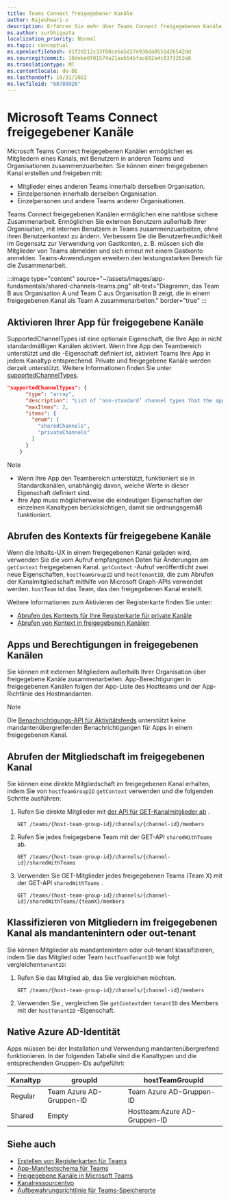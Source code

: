 ```yaml
---
title: Teams Connect freigegebener Kanäle
author: Rajeshwari-v
description: Erfahren Sie mehr über Teams Connect freigegebenen Kanäle für die sichere Zusammenarbeit mit internen und externen Benutzern in einem freigegebenen Bereich ohne Mandantenwechsel.
ms.author: surbhigupta
localization_priority: Normal
ms.topic: conceptual
ms.openlocfilehash: d1f2d212c33f80ce6a5d27e93bda0551d26542dd
ms.sourcegitcommit: 10debe0f01574a21aab54bfac692a4c8373263a8
ms.translationtype: MT
ms.contentlocale: de-DE
ms.lasthandoff: 10/31/2022
ms.locfileid: "68789926"
---
```

# <a name="microsoft-teams-connect-shared-channels"></a>Microsoft Teams Connect freigegebener Kanäle

Microsoft Teams Connect freigegebenen Kanälen ermöglichen es Mitgliedern eines Kanals, mit Benutzern in anderen Teams und Organisationen zusammenzuarbeiten. Sie können einen freigegebenen Kanal erstellen und freigeben mit:

* Mitglieder eines anderen Teams innerhalb derselben Organisation.
* Einzelpersonen innerhalb derselben Organisation.
* Einzelpersonen und andere Teams anderer Organisationen.

Teams Connect freigegebenen Kanälen ermöglichen eine nahtlose sichere Zusammenarbeit. Ermöglichen Sie externen Benutzern außerhalb Ihrer Organisation, mit internen Benutzern in Teams zusammenzuarbeiten, ohne ihren Benutzerkontext zu ändern. Verbessern Sie die Benutzerfreundlichkeit im Gegensatz zur Verwendung von Gastkonten, z. B. müssen sich die Mitglieder von Teams abmelden und sich erneut mit einem Gastkonto anmelden. Teams-Anwendungen erweitern den leistungsstarken Bereich für die Zusammenarbeit.

:::image type="content" source="~/assets/images/app-fundamentals/shared-channels-teams.png" alt-text="Diagramm, das Team B aus Organisation A und Team C aus Organisation B zeigt, die in einem freigegebenen Kanal als Team A zusammenarbeiten." border="true" :::

## <a name="enable-your-app-for-shared-channels"></a>Aktivieren Ihrer App für freigegebene Kanäle

SupportedChannelTypes ist eine optionale Eigenschaft, die Ihre App in nicht standardmäßigen Kanälen aktiviert. Wenn Ihre App den Teambereich unterstützt und die -Eigenschaft definiert ist, aktiviert Teams Ihre App in jedem Kanaltyp entsprechend. Private und freigegebene Kanäle werden derzeit unterstützt. Weitere Informationen finden Sie unter [supportedChannelTypes](../../resources/schema/manifest-schema.md#supportedchanneltypes).

```JSON
"supportedChannelTypes": {
      "type": "array",
      "description": "List of ‘non-standard’ channel types that the app supports. Note: Channels of standard type are supported by default if the app supports team scope. ",
      "maxItems": 2,
      "items": { 
        "enum": [
          "sharedChannels",
          "privateChannels"
        ]
      }
    }
```

> [!NOTE]
>
> * Wenn Ihre App den Teambereich unterstützt, funktioniert sie in Standardkanälen, unabhängig davon, welche Werte in dieser Eigenschaft definiert sind.
> * Ihre App muss möglicherweise die eindeutigen Eigenschaften der einzelnen Kanaltypen berücksichtigen, damit sie ordnungsgemäß funktioniert.

## <a name="get-context-for-shared-channels"></a>Abrufen des Kontexts für freigegebene Kanäle

Wenn die Inhalts-UX in einem freigegebenen Kanal geladen wird, verwenden Sie die vom Aufruf empfangenen Daten für Änderungen am `getContext` freigegebenen Kanal. `getContext` -Aufruf veröffentlicht zwei neue Eigenschaften, `hostTeamGroupID` und `hostTenantID`, die zum Abrufen der Kanalmitgliedschaft mithilfe von Microsoft Graph-APIs verwendet werden. `hostTeam` ist das Team, das den freigegebenen Kanal erstellt.

Weitere Informationen zum Aktivieren der Registerkarte finden Sie unter:

* [Abrufen des Kontexts für Ihre Registerkarte für private Kanäle](../../tabs/how-to/access-teams-context.md#retrieve-context-in-private-channels)
* [Abrufen von Kontext in freigegebenen Kanälen](../../tabs/how-to/access-teams-context.md#get-context-in-shared-channels)

## <a name="apps-and-permissions-in-shared-channels"></a>Apps und Berechtigungen in freigegebenen Kanälen

Sie können mit externen Mitgliedern außerhalb Ihrer Organisation über freigegebene Kanäle zusammenarbeiten. App-Berechtigungen in freigegebenen Kanälen folgen der App-Liste des Hostteams und der App-Richtlinie des Hostmandanten.

> [!NOTE]
> Die [Benachrichtigungs-API für Aktivitätsfeeds](/graph/teams-send-activityfeednotifications) unterstützt keine mandantenübergreifenden Benachrichtigungen für Apps in einem freigegebenen Kanal.

## <a name="get-shared-channel-membership"></a>Abrufen der Mitgliedschaft im freigegebenen Kanal

Sie können eine direkte Mitgliedschaft im freigegebenen Kanal erhalten, indem Sie von `hostTeamGroupID` `getContext` verwenden und die folgenden Schritte ausführen:

1. Rufen Sie direkte Mitglieder mit [der API für GET-Kanalmitglieder ab](/graph/api/channel-list-members?view=graph-rest-beta&tabs=http&preserve-view=true) .

    ```http
    GET /teams/{host-team-group-id}/channels/{channel-id}/members
    ```

2. Rufen Sie jedes freigegebene Team mit der GET-API `sharedWithTeams` ab.

    ```http
    GET /teams/{host-team-group-id}/channels/{channel-id}/sharedWithTeams
    ```

3. Verwenden Sie GET-Mitglieder jedes freigegebenen Teams (Team X) mit der GET-API `sharedWithTeams` .

    ```http
    GET /teams/{host-team-group-id}/channels/{channel-id}/sharedWithTeams/{teamX}/members
    ```

## <a name="classify-members-in-the-shared-channel-as-in-tenant-or-out-tenant"></a>Klassifizieren von Mitgliedern im freigegebenen Kanal als mandantenintern oder out-tenant

Sie können Mitglieder als mandantenintern oder out-tenant klassifizieren, indem Sie das Mitglied oder Team `hostTeamTenantID` wie folgt vergleichen`tenantID`:

1. Rufen Sie das Mitglied ab, das Sie vergleichen möchten.

    ```http
    GET /teams/{host-team-group-id}/channels/{channel-id}/members
    ```

2. Verwenden Sie , vergleichen Sie `getContext`den `tenantID` des Members mit der `hostTenantID` -Eigenschaft.

## <a name="azure-ad-native-identity"></a>Native Azure AD-Identität

Apps müssen bei der Installation und Verwendung mandantenübergreifend funktionieren. In der folgenden Tabelle sind die Kanaltypen und die entsprechenden Gruppen-IDs aufgeführt:

|Kanaltyp| groupId | hostTeamGroupId |
|----------|---------|-----------------|
|Regular | Team Azure AD-Gruppen-ID | Team Azure AD-Gruppen-ID |
|Shared | Empty | Hostteam:Azure AD-Gruppen-ID |

## <a name="see-also"></a>Siehe auch

* [Erstellen von Registerkarten für Teams](../../tabs/what-are-tabs.md)
* [App-Manifestschema für Teams](../../resources/schema/manifest-schema.md)
* [Freigegebene Kanäle in Microsoft Teams](/MicrosoftTeams/shared-channels)
* [Kanalressourcentyp](/graph/api/resources/channel)
* [Aufbewahrungsrichtlinie für Teams-Speicherorte](/microsoft-365/compliance/create-retention-policies)
